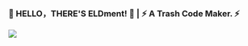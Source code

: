### 👋 HELLO，THERE'S ELDment! 👋 | ⚡ A Trash Code Maker. ⚡

<img align="left" src="https://github-readme-stats.vercel.app/api?username=ELDment&show_icons=true&bg_color=30,e96443,904e95&title_color=fff&text_color=fff&hide_title=true" />
